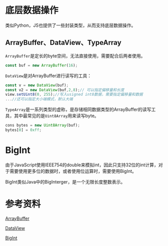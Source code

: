 # 底层数据操作

类似Python，JS也提供了一些封装类型，从而支持底层数据操作。

## ArrayBuffer、DataView、TypeArray

`ArrayBuffer`是定长的byte空间，无法直接使用，需要配合后两者使用。

```js
const buf = new ArrayBuffer(16);
```

`DataView`是对ArrayBuffer进行读写的工具：

```js
const v = new DataView(buf);
const v2 = new DataView(buf,2,8);// 可以指定偏移量和长度
view.setUint8(0, 255);//写入usigned int8数据，需要指定偏移量和数据
...//还可以指定大小端模式，默认大端
```

`TypeArray`是一系列类型的虚称，是存储相同数据类型的ArrayBuffer的读写工具，其中最常见的是`Uint8Array`用来读写byte。

```js
cons bytes = new Uint8Array(buf);
bytes[0] = 0xff;
```
# BigInt

由于JavaScript使用IEEE754的double来模拟int，因此只支持32位的int计算，对于需要使用更多位的数据时，或者使用位运算时，需要使用BigInt。

BigInt类似Java中的BigInterger，是一个无限长度整数表示。
# 参考资料

[ArrayBuffer](https://developer.mozilla.org/en-US/docs/Web/JavaScript/Reference/Global_Objects/ArrayBuffer)

[DataView](https://developer.mozilla.org/en-US/docs/Web/JavaScript/Reference/Global_Objects/DataView)

[BigInt](https://developer.mozilla.org/en-US/docs/Web/JavaScript/Reference/Global_Objects/BigInt)